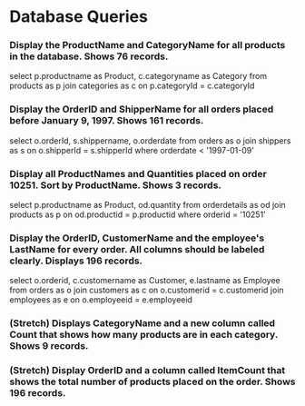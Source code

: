 # Database Queries

### Display the ProductName and CategoryName for all products in the database. Shows 76 records.

select p.productname as Product, c.categoryname as Category
from products as p
join categories as c
on p.categoryId = c.categoryId
        

### Display the OrderID and ShipperName for all orders placed before January 9, 1997. Shows 161 records.

select  o.orderId, s.shippername, o.orderdate
from orders as o
join shippers as s
on o.shipperId = s.shipperId
where orderdate < '1997-01-09'

### Display all ProductNames and Quantities placed on order 10251. Sort by ProductName. Shows 3 records.

select  p.productname as Product, od.quantity
from orderdetails as od 
join products as p
on od.productid = p.productid
where orderid = '10251'


### Display the OrderID, CustomerName and the employee's LastName for every order. All columns should be labeled clearly. Displays 196 records.

select o.orderid, c.customername as Customer, e.lastname as Employee
from orders as o
join customers as c
on o.customerid = c.customerid
join employees as e
on o.employeeid = e.employeeid

### (Stretch)  Displays CategoryName and a new column called Count that shows how many products are in each category. Shows 9 records.

### (Stretch) Display OrderID and a  column called ItemCount that shows the total number of products placed on the order. Shows 196 records. 